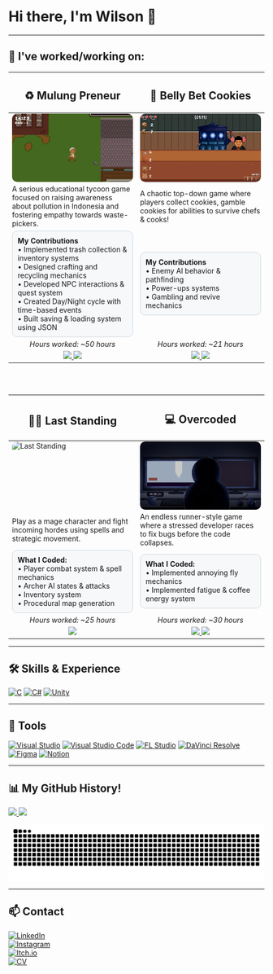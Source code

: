 <h1>Hi there, I'm Wilson 👋  </h1> 

---

<h2>📂 I've worked/working on:</h2>

<table width="100%">
  <thead>
    <tr>
      <th width="50%">
        <h2>♻️ Mulung Preneur</h2>
      </th>
      <th width="50%">
        <h2>🍪 Belly Bet Cookies</h2>
      </th>
    </tr>
  </thead>
  <tbody>
    <tr>
      <td>
        <div style="aspect-ratio:16/9; overflow:hidden; border-radius:10px;">
          <img src="https://github.com/wi1wil/wi1wil/raw/main/MulungPreneur.gif" 
               alt="Mulung Preneur" style="width:100%; height:100%; object-fit:cover;"/>
        </div>
      </td>
      <td>
        <div style="aspect-ratio:16/9; overflow:hidden; border-radius:10px;">
          <img src="https://github.com/wi1wil/wi1wil/raw/main/BBC.gif" 
               alt="Belly Bet Cookies" style="width:100%; height:100%; object-fit:cover;"/>
        </div>
      </td>
    </tr>
    <tr>
      <td>
        A serious educational tycoon game focused on raising awareness about pollution in Indonesia and fostering empathy towards waste-pickers.
      </td>
      <td>
        A chaotic top-down game where players collect cookies, gamble cookies for abilities to survive chefs & cooks!
      </td>
    </tr>
    <tr>
      <td>
        <div style="padding:10px; border:1px solid #d0d7de; border-radius:10px; background:#f6f8fa; text-align:left;">
          <b>My Contributions</b><br>
          • Implemented trash collection & inventory systems<br>
          • Designed crafting and recycling mechanics<br>
          • Developed NPC interactions & quest system<br>
          • Created Day/Night cycle with time-based events<br>
          • Built saving & loading system using JSON<br>
        </div>
      </td>
      <td>
        <div style="padding:10px; border:1px solid #d0d7de; border-radius:10px; background:#f6f8fa; text-align:left;">
          <b>My Contributions</b><br>
          • Enemy AI behavior & pathfinding<br>
          • Power-ups systems<br>
          • Gambling and revive mechanics<br>
        </div>
      </td>
    </tr>
    <tr>
      <td align="center"><i>Hours worked: ~50 hours</i></td>
      <td align="center"><i>Hours worked: ~21 hours</i></td>
    </tr>
       <tr>
        <td align="center">
          <a href="https://github.com/wi1wil/MulungPreneur">
            <img src="https://img.shields.io/badge/Read%20More-181717?style=for-the-badge&logo=github&logoColor=white"/>
          </a>
          <a href="https://wi1wil.itch.io/mulungpreneur">
            <img src="https://img.shields.io/badge/Play%20Game-FF0000?style=for-the-badge&logo=itch.io&logoColor=white"/>
          </a>
        </td>
        <td align="center">
          <a href="https://github.com/wi1wil/brackeys-gamejam">
            <img src="https://img.shields.io/badge/Read%20More-181717?style=for-the-badge&logo=github&logoColor=white"/>
          </a>
          <a href="https://kangmantul.itch.io/rat-the-cookies-maniac">
            <img src="https://img.shields.io/badge/Play%20Game-FF0000?style=for-the-badge&logo=itch.io&logoColor=white"/>
          </a>
        </td>
      </tr>
  </tbody>
</table>

<br><br>

<table width="100%">
  <thead>
    <tr>
      <th width="50%">
        <h2>🧙‍♂️ Last Standing</h2>
      </th>
      <th width="50%">
        <h2>💻 Overcoded</h2>
      </th>
    </tr>
  </thead>
  <tbody>
    <tr>
      <td>
        <div style="aspect-ratio:16/9; overflow:hidden; border-radius:10px;">
          <img src="https://github.com/wi1wil/wi1wil/raw/main/LST.gif" 
               alt="Last Standing" style="width:100%; height:100%; object-fit:cover;"/>
        </div>
      </td>
      <td>
        <div style="aspect-ratio:16/9; overflow:hidden; border-radius:10px;">
          <img src="https://github.com/wi1wil/wi1wil/raw/main/Overcoded.gif" 
               alt="Overcoded" style="width:100%; height:100%; object-fit:cover;"/>
        </div>
      </td>
    </tr>
    <tr>
      <td>Play as a mage character and fight incoming hordes using spells and strategic movement.</td>
      <td>An endless runner-style game where a stressed developer races to fix bugs before the code collapses.</td>
    </tr>
    <tr>
      <td>
        <div style="padding:10px; border:1px solid #d0d7de; border-radius:10px; background:#f6f8fa; text-align:left;">
          <b>What I Coded:</b><br>
          • Player combat system & spell mechanics<br>
          • Archer AI states & attacks <br>
          • Inventory system<br>
          • Procedural map generation<br>
        </div>
      </td>
      <td>
        <div style="padding:10px; border:1px solid #d0d7de; border-radius:10px; background:#f6f8fa; text-align:left;">
          <b>What I Coded:</b><br>
          • Implemented annoying fly mechanics<br>
          • Implemented fatigue & coffee energy system<br>
        </div>
      </td>
    </tr>
    <tr>
      <td align="center"><i>Hours worked: ~25 hours</i></td>
      <td align="center"><i>Hours worked: ~30 hours</i></td>
    </tr>
      <tr>
        <td align="center">
          <a href="https://github.com/wi1wil/LST">
            <img src="https://img.shields.io/badge/Read%20More-181717?style=for-the-badge&logo=github&logoColor=white"/>
          </a>
        </td>
        <td align="center">
          <a href="https://github.com/rchtr-chn/Overcoded">
            <img src="https://img.shields.io/badge/Read%20More-181717?style=for-the-badge&logo=github&logoColor=white"/>
          </a>
          <a href="https://rchtr-chn.itch.io/overcoded">
            <img src="https://img.shields.io/badge/Play%20Game-FF0000?style=for-the-badge&logo=itch.io&logoColor=white"/>
          </a>
        </td>
      </tr>
  </tbody>
</table>

---

## 🛠️ Skills & Experience
[![C](https://img.shields.io/badge/C-00599C?style=for-the-badge&logo=c&logoColor=white)](https://en.wikipedia.org/wiki/C_(programming_language)) 
[![C#](https://custom-icon-badges.demolab.com/badge/C%23-239120.svg?logo=cs&logoColor=white&style=for-the-badge)](https://learn.microsoft.com/en-us/dotnet/csharp/) 
[![Unity](https://img.shields.io/badge/Unity-100000?style=for-the-badge&logo=unity&logoColor=white)](https://unity.com/)

---

## 🔧 Tools
[![Visual Studio](https://custom-icon-badges.demolab.com/badge/Visual%20Studio-5C2D91.svg?logo=visualstudio&logoColor=white&style=for-the-badge)](https://visualstudio.microsoft.com/)
[![Visual Studio Code](https://custom-icon-badges.demolab.com/badge/Visual%20Studio%20Code-0078d7.svg?logo=visualstudiocode&logoColor=white&style=for-the-badge)](https://code.visualstudio.com/)
[![FL Studio](https://custom-icon-badges.demolab.com/badge/FL%20Studio-20232A.svg?logo=flstudio&logoColor=FF6F00&style=for-the-badge)](https://www.image-line.com/)
[![DaVinci Resolve](https://custom-icon-badges.demolab.com/badge/DaVinci%20Resolve-233A51.svg?logo=davinci-resolve&logoColor=white&style=for-the-badge)](https://www.blackmagicdesign.com/products/davinciresolve)
[![Figma](https://custom-icon-badges.demolab.com/badge/Figma-F24E1E.svg?logo=figma&logoColor=white&style=for-the-badge)](https://www.figma.com/)
[![Notion](https://custom-icon-badges.demolab.com/badge/Notion-000000.svg?logo=notion&logoColor=white&style=for-the-badge)](https://www.notion.so/)

---



## 📊 My GitHub History!
<a href="https://github.com/anuraghazra/github-readme-stats">
  <img height="180em" src="https://github-readme-stats-lake-sigma-71.vercel.app/api?username=wi1wil&show_icons=true&theme=tokyonight&hide_border=true&count_private=true" />
</a>
<a href="https://github.com/anuraghazra/github-readme-stats">
  <img height="180em" src="https://github-readme-stats-lake-sigma-71.vercel.app/api/top-langs/?username=wi1wil&layout=compact&theme=tokyonight&hide_border=true" />
</a>

![GitHub Snake](https://raw.githubusercontent.com/wi1wil/wi1wil/output/github-contribution-grid-snake.svg)

---

## 📫 Contact  
[![LinkedIn](https://custom-icon-badges.demolab.com/badge/LinkedIn-0A66C2?logo=linkedin-white&logoColor=fff)](https://www.linkedin.com/in/wilson-halim-5144702aa/)  
[![Instagram](https://img.shields.io/badge/Instagram-%23E4405F.svg?logo=Instagram&logoColor=white)](https://www.instagram.com/__wil.h/)  
[![Itch.io](https://img.shields.io/badge/itch.io-%23FF0B34.svg?logo=Itch.io&logoColor=white)](https://wi1wil.itch.io/)  
[![CV](https://img.shields.io/badge/CV-4285F4?logo=googledrive&logoColor=white)](https://drive.google.com/file/d/1Mpv0Ub1J2qiFMzJi-dkx8C-9YxaHQ32o/view?usp=sharing)
